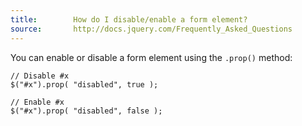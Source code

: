 ```yaml
---
title:        How do I disable/enable a form element?
source:       http://docs.jquery.com/Frequently_Asked_Questions
---
```


You can enable or disable a form element using the `.prop()` method:

```
// Disable #x
$("#x").prop( "disabled", true );

// Enable #x
$("#x").prop( "disabled", false );
```
